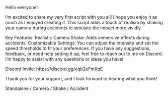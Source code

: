 Hello everyone!

I’m excited to share my very first script with you all! I hope you enjoy it as much as I enjoyed creating it. This script adds a touch of realism by shaking your camera during accidents to simulate the impact more vividly.

Key Features:
Realistic Camera Shake: Adds immersive effects during accidents.
Customizable Settings: You can adjust the intensity and set the speed thresholds to fit your preferences.
If you have any suggestions, feedback, or need help setting it up, feel free to reach out to me on Discord. I’m happy to assist with any questions or ideas you have!

Discord Invite: https://discord.gg/eqb2eFmXqE

Thank you for your support, and I look forward to hearing what you think!

Standalone / Camera / Shake / Accident
